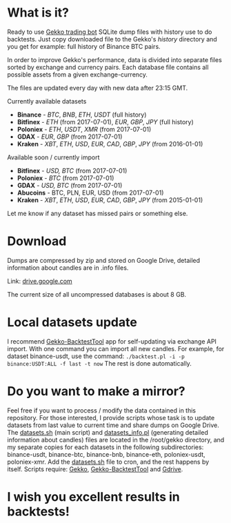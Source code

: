 # What is it?
Ready to use [Gekko trading bot](https://github.com/askmike/gekko) SQLite dump files with history use to do backtests. Just copy downloaded file to the Gekko's *history* directory and you get for example: full history of Binance BTC pairs.

In order to improve Gekko's performance, data is divided into separate files sorted by exchange and currency pairs. Each database file contains all possible assets from a given exchange-currency.

The files are updated every day with new data after 23:15 GMT.

Currently available datasets 
- **Binance** - *BTC*, *BNB*, *ETH*, *USDT* (full history)
- **Bitfinex** - *ETH* (from 2017-07-01), *EUR*, *GBP*, *JPY* (full history) 
- **Poloniex** - *ETH*, *USDT*, *XMR* (from 2017-07-01)
- **GDAX** - *EUR*, *GBP* (from 2017-07-01)
- **Kraken** - *XBT*, *ETH*, *USD*, *EUR*, *CAD*, *GBP*, *JPY* (from 2016-01-01)

Available soon / currently import
- **Bitfinex** - *USD, BTC* (from 2017-07-01)
- **Poloniex** - *BTC* (from 2017-07-01)
- **GDAX** - *USD, BTC* (from 2017-07-01)
- **Abucoins** - BTC, PLN, EUR, USD (from 2017-07-01)
- **Kraken** - *XBT*, *ETH*, *USD*, *EUR*, *CAD*, *GBP*, *JPY* (from 2015-01-01)

Let me know if any dataset has missed pairs or something else.

# Download
Dumps are compressed by zip and stored on Google Drive, detailed information about candles are in .info files. 

Link: [drive.google.com](https://goo.gl/KVpVVR)

The current size of all uncompressed databases is about 8 GB.

# Local datasets update
I recommend [Gekko-BacktestTool](https://github.com/xFFFFF/Gekko-BacktestTool) app for self-updating via exchange API import. With one command you can import all new candles. For example, for dataset binance-usdt, use the command:
`./backtest.pl -i -p binance:USDT:ALL -f last -t now`
The rest is done automatically.

# Do you want to make a mirror?
Feel free if you want to process / modify the data contained in this repository. For those interested, I provide scripts whose task is to update datasets from last value to current time and share dumps on Google Drive. The [datasets.sh](datasets.sh) (main script) and [datasets_info.pl](datasets_info.pl) (generating detailed information about candles) files are located in the /root/gekko directory, and my separate copies for each datasets in the following subdirectories: binance-usdt, binance-btc, binance-bnb, binance-eth, poloniex-usdt, poloniex-xmr. Add the [datasets.sh](datasets.sh) file to cron, and the rest happens by itself. Scripts require: [Gekko](https://github.com/askmike/gekko), [Gekko-BacktestTool](https://github.com/xFFFFF/Gekko-BacktestTool) and [Gdrive](https://github.com/prasmussen/gdrive).

# I wish you excellent results in backtests!
